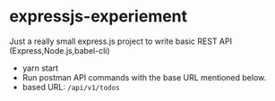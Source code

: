 # expressjs-experiement
Just a really small express.js project to write basic REST API (Express,Node.js,babel-cli)

- yarn start
- Run postman API commands with the base URL mentioned below. 
- based URL: ``` /api/v1/todos ```
